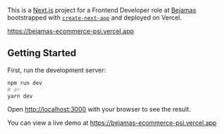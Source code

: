 This is a [Next.js](https://nextjs.org/) project for a Frontend Developer role at [Bejamas]('https://bejamas.io/') bootstrapped with [`create-next-app`](https://github.com/vercel/next.js/tree/canary/packages/create-next-app) and deployed on Vercel.

https://bejamas-ecommerce-psi.vercel.app
## Getting Started

First, run the development server:

```bash
npm run dev
# or
yarn dev
```

Open [http://localhost:3000](http://localhost:3000) with your browser to see the result.

You can view a live demo at https://bejamas-ecommerce-psi.vercel.app

